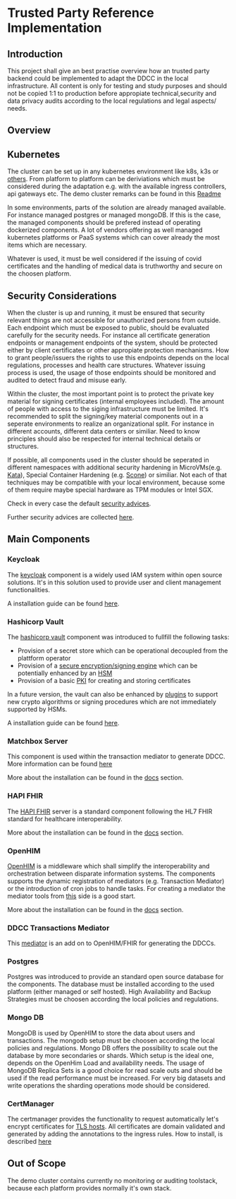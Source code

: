 # Trusted Party Reference Implementation

## Introduction

This project shall give an best practise overview how an trusted party backend could be implemented to adapt the DDCC in the local infrastructure. All content is only for testing and study purposes and should not be copied 1:1 to production before appropiate technical,security and data privacy audits according to the local regulations and legal aspects/ needs. 

## Overview

## Kubernetes

The cluster can be set up in any kubernetes environment like k8s, k3s or [others](https://kubernetes.io/de/docs/setup/). From platform to platform can be deriviations which must be considered during the adaptation e.g. with the available ingress controllers, api gateways etc. The demo cluster remarks can be found in this [Readme](https://github.com/WorldHealthOrganization/ddcc-trusted-party-reference-implementation/blob/master/kubernetes/README.md)

In some environments, parts of the solution are already managed available. For instance managed postgres or managed mongoDB. If this is the case, the managed components should be prefered instead of operating dockerized components. A lot of vendors offering as well managed kubernetes platforms or PaaS systems which can cover already the most items which are necessary. 

Whatever is used, it must be well considered if the issuing of covid certificates and the handling of medical data is truthworthy and secure on the choosen platform. 

## Security Considerations

When the cluster is up and running, it must be ensured that security relevant things are not accessible for unauthorized persons from outside. Each endpoint which must be exposed to public, should be evaluated carefully for the security needs. For instance all certificate generation endpoints or management endpoints of the system, should be protected either by client certificates or other appropiate protection mechanisms. How to grant people/issuers the rights to use this endpoints depends on the local regulations, processes and health care structures. Whatever issuing process is used, the usage of those endpoints should be monitored and audited to detect fraud and misuse early. 

Within the cluster, the most important point is to protect the private key material for signing certificates (internal employees included). The amount of people with access to the siging infrastructure must be limited. It's recommended to split the signing/key material components out in a seperate environments to realize an organizational split. For instance in different accounts, different data centers or similiar. Need to know principles should also be respected for internal technical details or structures. 

If possible, all components used in the cluster should be seperated in different namespaces with additional security hardening in MicroVMs(e.g. [Kata](https://katacontainers.io)), Special Container Hardening (e.g. [Scone](https://scontain.com/index.html?lang=en)) or similiar. Not each of that techniques may be compatible with your local environment, because some of them require maybe special hardware as TPM modules or Intel SGX.

Check in every case the default [security advices](https://kubernetes.io/docs/tasks/administer-cluster/securing-a-cluster/).

Further security advices are collected [here](https://github.com/WorldHealthOrganization/ddcc-trusted-party-reference-implementation/blob/master/docs/SECURITYGUIDE.md).


## Main Components

### Keycloak

The [keycloak](https://github.com/keycloak/keycloak) component is a widely used IAM system within open source solutions. It's in this solution used to provide user and client management functionalities. 

A installation guide can be found [here](https://github.com/WorldHealthOrganization/ddcc-trusted-party-reference-implementation/blob/master/docs/KEYCLOAK.md).

### Hashicorp Vault

The [hashicorp vault](https://github.com/hashicorp/vault) component was introduced to fullfill the following tasks: 

- Provision of a secret store which can be operational decoupled from the plattform operator
- Provision of a [secure encryption/signing engine](https://learn.hashicorp.com/tutorials/vault/eaas-transit) which can be potentially enhanced by an [HSM](https://www.vaultproject.io/docs/enterprise/hsm)
- Provision of a basic [PKI](https://learn.hashicorp.com/tutorials/vault/pki-engine) for creating and storing certificates

In a future version, the vault can also be enhanced by [plugins](https://www.vaultproject.io/docs/internals/plugins) to support new crypto algorithms or signing procedures which are not immediately supported by HSMs.

A installation guide can be found [here](https://github.com/WorldHealthOrganization/ddcc-trusted-party-reference-implementation/blob/master/docs/HASHICORPVAULT.md).

### Matchbox Server

This component is used within the transaction mediator to generate DDCC. More information can be found [here](https://github.com/ahdis/matchbox)

More about the installation can be found in the [docs](https://github.com/WorldHealthOrganization/ddcc-trusted-party-reference-implementation/blob/master/docs/MATCHBOX.md) section.

### HAPI FHIR

The [HAPI FHIR](https://hapifhir.io) server is a standard component following the HL7 FHIR standard for healthcare interoperability.

More about the installation can be found in the [docs](https://github.com/WorldHealthOrganization/ddcc-trusted-party-reference-implementation/blob/master/docs/HAPIFHIR.md) section.

### OpenHIM

[OpenHIM](http://openhim.org) is a middleware which shall simplify the interoperability and orchestration between disparate information systems. The components supports the dynamic registration of mediators (e.g. Transaction Mediator) or the introduction of cron jobs to handle tasks. For creating a mediator the mediator tools from [this](http://openhim.org/mediator-library) side is a good start. 

More about the installation can be found in the [docs](https://github.com/WorldHealthOrganization/ddcc-trusted-party-reference-implementation/blob/master/docs/OPENHIM.md) section.

### DDCC Transactions Mediator

This [mediator](https://github.com/WorldHealthOrganization/ddcc-transactions-mediator) is an add on to OpenHIM/FHIR for generating the DDCCs. 

### Postgres

Postgres was introduced to provide an standard open source database for the components. The database must be installed according to the used platform (either managed or self hosted). High Availability and Backup Strategies must be choosen according the local policies and regulations.

### Mongo DB

MongoDB is used by OpenHIM to store the data about users and transactions. The mongodb setup must be choosen according the local policies and regulations. Mongo DB offers the possibility to scale out the database by more secondaries or shards. Which setup is the ideal one, depends on the OpenHim Load and availability needs. The usage of MongoDB Replica Sets is a good choice for read scale outs and should be used if the read performance must be increased. For very big datasets and write operations the sharding operations mode should be considered. 

### CertManager

The certmanager provides the functionality to request automatically let's encrypt certificates for [TLS hosts](https://github.com/WorldHealthOrganization/ddcc-trusted-party-reference-implementation/tree/master/kubernetes#cert-manager). All certificates are domain validated and generated by adding the annotations to the ingress rules. How to install, is described [here](https://github.com/WorldHealthOrganization/ddcc-trusted-party-reference-implementation/blob/master/docs/CERTMANAGER.md)

## Out of Scope

The demo cluster contains currently no monitoring or auditing toolstack, because each platform provides normally it's own stack. 





